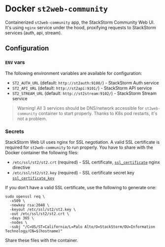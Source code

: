 # Docker `st2web-community`
Containerized `st2web-community` app, the StackStorm Community Web UI.
It's using `nginx` service under the hood, proxifying requests to StackStorm services (auth, api, stream).

## Configuration
### `ENV` vars
The following environment variables are available for configuration:
- `ST2_AUTH_URL` (default: `http://st2auth:9100/`) - StackStorm Auth service
- `ST2_API_URL` (default: `http://st2api:9101/`) - StackStorm API service
- `ST2_STREAM_URL` (default: `http://st2stream:9102/`) - StackStorm Stream service

> Warning! All 3 services should be DNS/network accessible for `st2web-community` container to start properly. Thanks to K8s pod restarts, it's not a problem.

### Secrets
StackStorm Web UI uses nginx for SSL negotiation. A valid SSL certificate is required for `st2web-community` to run properly.
You have to share with the Docker container the following files:
- `/etc/ssl/st2/st2.crt` (required) - SSL certificate, [`ssl_certificate`](http://nginx.org/en/docs/http/ngx_http_ssl_module.html#ssl_certificate) nginx directive
- `/etc/ssl/st2/st2.key` (required) - SSL certificate secret key [`ssl_certificate_key`](http://nginx.org/en/docs/http/ngx_http_ssl_module.html#ssl_certificate_key)

If you don't have a valid SSL certificate, use the following to generate one: 
```
sudo openssl req \
  -x509 \
  -newkey rsa:2048 \
  -keyout /etc/ssl/st2/st2.key \
  -out /etc/ssl/st2/st2.crt \
  -days 365 \
  -nodes \
  -subj "/C=US/ST=California/L=Palo Alto/O=StackStorm/OU=Information Technology/CN=$(hostname)"
```
Share these files with the container.
